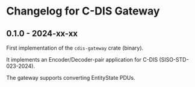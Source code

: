 # Changelog for C-DIS Gateway

## 0.1.0 - 2024-xx-xx

First implementation of the `cdis-gateway` crate (binary).

It implements an Encoder/Decoder-pair application for C-DIS (SISO-STD-023-2024).

The gateway supports converting EntityState PDUs. 